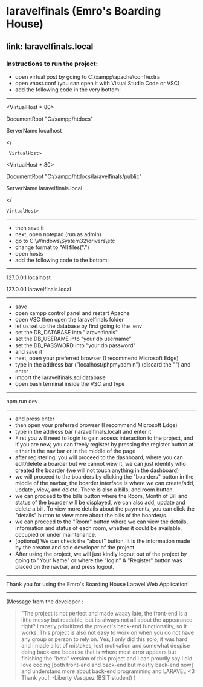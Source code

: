 # **laravelfinals (Emro's Boarding House)**

## link: laravelfinals.local


### Instructions to run the project:
* open virtual post by going to C:\xampp\apache\conf\extra
* open vhost.conf (you can open it with Visual Studio Code or VSC)
* add the following code in the very bottom:
***
 <VirtualHost *:80>

 
 
   DocumentRoot "C:/xampp/htdocs"

   
   
  ServerName localhost

  
 </
     
     VirtualHost>

 

 <VirtualHost *:80>

 
   DocumentRoot "C:/xampp/htdocs/laravelfinals/public"

   
   ServerName laravelfinals.local

   
</
    
    VirtualHost>

 
***
 * then save it
 * next, open notepad (run as admin)
 * go to C:\Windows\System32\drivers\etc
 * change format to "All files(".")
 * open hosts
* add the following code to the bottom:
***
 127.0.0.1 localhost

 
 127.0.0.1 laravelfinals.local
***
 * save
* open xampp control panel and restart Apache
* open VSC then open the laravelfinals folder
* let us set up the database by first going to the .env
* set the DB_DATABASE into "laravelfinals"
* set the DB_USERAME into "your db username"
* set the DB_PASSWORD into "your db password"
* and save it
* next, open your preferred browser (I recommend Microsoft Edge)
* type in the address bar ("localhost/phpmyadmin") (discard the "") and enter
* import the laravelfinals.sql database
* open bash terminal inside the VSC and type 
***
 npm run dev
***
* and press enter
* then open your preferred browser (I recommend Microsoft Edge)
* type in the address bar (laravelfinals.local) and enter it
* First you will need to login to gain access interaction to the project, and if you are new, you can freely register by pressing the register button at either in the nav bar or in the middle of the page
* after registering, you will proceed to the dashboard, where you can edit/delete a boarder but we cannot view it, we can just identify who created the boarder (we will not touch anything in the dashboard)
* we will proceed to the boarders by clicking the "boarders" button in the middle of the navbar, the boarder interface is where we can create/add, update , view, and delete. There is also a bills, and room button.
* we can proceed to the bills button where the Room, Month of Bill and status of the boarder will be displayed, we can also add, update and delete a bill. To view more details about the payments, you can click the "details" button to view more about the bills of the boarder/s.
* we can proceed to the "Room" button where we can view the details, information and status of each room, whether it could be available, occupied or under maintenance.
* [optional] We can check the "about" button. It is the information made by the creator and sole developer of the project.
* After using the project, we will just kindly logout out of the project by going to "Your Name" or where the "login" & "Register" button was placed on the navbar, and press logout.

 
***
 Thank you for using the Emro's Boarding House Laravel Web Application! 
***


 (Message from the developer :
>  "The project is not perfect and made waaay late, the front-end is a little messy but readable, but its always not all about the appearance right? I mostly prioritized the project's back-end functionality, so it works. This project is also not easy to work on when you do not have any group or person to rely on. Yes, I only did this solo, it was hard and I made a lot of mistakes, lost motivation and somewhat despise doing back-end because that is where most error appears but finishing the "beta" version of this project and I can proudly say I did love coding [both front-end and back-end but mostly back-end now] and understand more about back-end programming and LARAVEL <3 Thank you!.
                                                                                        -Liberty Vasquez (BSIT student)
 )
>  



